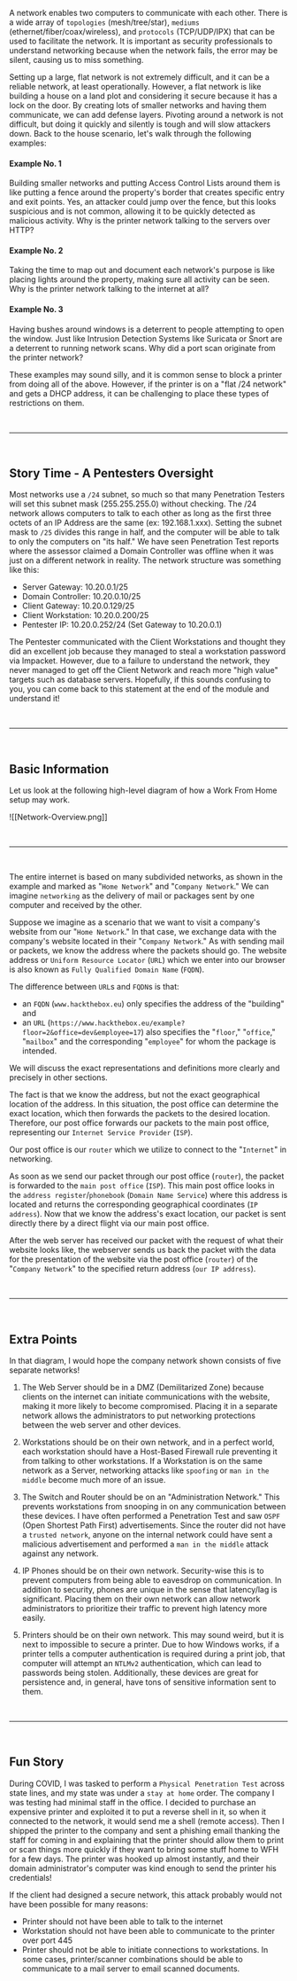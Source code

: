 A network enables two computers to communicate with each other. There is a wide array of `topologies` (mesh/tree/star), `mediums` (ethernet/fiber/coax/wireless), and `protocols` (TCP/UDP/IPX) that can be used to facilitate the network. It is important as security professionals to understand networking because when the network fails, the error may be silent, causing us to miss something.

Setting up a large, flat network is not extremely difficult, and it can be a reliable network, at least operationally. However, a flat network is like building a house on a land plot and considering it secure because it has a lock on the door. By creating lots of smaller networks and having them communicate, we can add defense layers. Pivoting around a network is not difficult, but doing it quickly and silently is tough and will slow attackers down. Back to the house scenario, let's walk through the following examples:

#### Example No. 1

Building smaller networks and putting Access Control Lists around them is like putting a fence around the property's border that creates specific entry and exit points. Yes, an attacker could jump over the fence, but this looks suspicious and is not common, allowing it to be quickly detected as malicious activity. Why is the printer network talking to the servers over HTTP?

#### Example No. 2

Taking the time to map out and document each network's purpose is like placing lights around the property, making sure all activity can be seen. Why is the printer network talking to the internet at all?

#### Example No. 3

Having bushes around windows is a deterrent to people attempting to open the window. Just like Intrusion Detection Systems like Suricata or Snort are a deterrent to running network scans. Why did a port scan originate from the printer network?

These examples may sound silly, and it is common sense to block a printer from doing all of the above. However, if the printer is on a "flat /24 network" and gets a DHCP address, it can be challenging to place these types of restrictions on them.

<br>

---

<br>

## Story Time - A Pentesters Oversight

Most networks use a `/24` subnet, so much so that many Penetration Testers will set this subnet mask (255.255.255.0) without checking. The /24 network allows computers to talk to each other as long as the first three octets of an IP Address are the same (ex: 192.168.1.xxx). Setting the subnet mask to `/25` divides this range in half, and the computer will be able to talk to only the computers on "its half." We have seen Penetration Test reports where the assessor claimed a Domain Controller was offline when it was just on a different network in reality. The network structure was something like this:

- Server Gateway: 10.20.0.1/25
- Domain Controller: 10.20.0.10/25
- Client Gateway: 10.20.0.129/25
- Client Workstation: 10.20.0.200/25
- Pentester IP: 10.20.0.252/24 (Set Gateway to 10.20.0.1)

The Pentester communicated with the Client Workstations and thought they did an excellent job because they managed to steal a workstation password via Impacket. However, due to a failure to understand the network, they never managed to get off the Client Network and reach more "high value" targets such as database servers. Hopefully, if this sounds confusing to you, you can come back to this statement at the end of the module and understand it!

<br>

---

<br>

## Basic Information

Let us look at the following high-level diagram of how a Work From Home setup may work.

![[Network-Overview.png]]

<br>

---

<br>

The entire internet is based on many subdivided networks, as shown in the example and marked as "`Home Network`" and "`Company Network`." We can imagine `networking` as the delivery of mail or packages sent by one computer and received by the other.

Suppose we imagine as a scenario that we want to visit a company's website from our "`Home Network`." In that case, we exchange data with the company's website located in their "`Company Network`." As with sending mail or packets, we know the address where the packets should go. The website address or `Uniform Resource Locator` (`URL`) which we enter into our browser is also known as `Fully Qualified Domain Name` (`FQDN`).

The difference between `URL`s and `FQDN`s is that:

- an `FQDN` (`www.hackthebox.eu`) only specifies the address of the "building" and
- an `URL` (`https://www.hackthebox.eu/example?floor=2&office=dev&employee=17`) also specifies the "`floor`," "`office`," "`mailbox`" and the corresponding "`employee`" for whom the package is intended.

We will discuss the exact representations and definitions more clearly and precisely in other sections.

The fact is that we know the address, but not the exact geographical location of the address. In this situation, the post office can determine the exact location, which then forwards the packets to the desired location. Therefore, our post office forwards our packets to the main post office, representing our `Internet Service Provider` (`ISP`).

Our post office is our `router` which we utilize to connect to the "`Internet`" in networking.

As soon as we send our packet through our post office (`router`), the packet is forwarded to the `main post office` (`ISP`). This main post office looks in the `address register`/`phonebook` (`Domain Name Service`) where this address is located and returns the corresponding geographical coordinates (`IP address`). Now that we know the address's exact location, our packet is sent directly there by a direct flight via our main post office.

After the web server has received our packet with the request of what their website looks like, the webserver sends us back the packet with the data for the presentation of the website via the post office (`router`) of the "`Company Network`" to the specified return address (`our IP address`).

<br>

---

<br>

## Extra Points

In that diagram, I would hope the company network shown consists of five separate networks!

1. The Web Server should be in a DMZ (Demilitarized Zone) because clients on the internet can initiate communications with the website, making it more likely to become compromised. Placing it in a separate network allows the administrators to put networking protections between the web server and other devices.
    
2. Workstations should be on their own network, and in a perfect world, each workstation should have a Host-Based Firewall rule preventing it from talking to other workstations. If a Workstation is on the same network as a Server, networking attacks like `spoofing` or `man in the middle` become much more of an issue.
    
3. The Switch and Router should be on an "Administration Network." This prevents workstations from snooping in on any communication between these devices. I have often performed a Penetration Test and saw `OSPF` (Open Shortest Path First) advertisements. Since the router did not have a `trusted network`, anyone on the internal network could have sent a malicious advertisement and performed a `man in the middle` attack against any network.
    
4. IP Phones should be on their own network. Security-wise this is to prevent computers from being able to eavesdrop on communication. In addition to security, phones are unique in the sense that latency/lag is significant. Placing them on their own network can allow network administrators to prioritize their traffic to prevent high latency more easily.
    
5. Printers should be on their own network. This may sound weird, but it is next to impossible to secure a printer. Due to how Windows works, if a printer tells a computer authentication is required during a print job, that computer will attempt an `NTLMv2` authentication, which can lead to passwords being stolen. Additionally, these devices are great for persistence and, in general, have tons of sensitive information sent to them.
    

<br>

---

<br>

## Fun Story

During COVID, I was tasked to perform a `Physical Penetration Test` across state lines, and my state was under a `stay at home` order. The company I was testing had minimal staff in the office. I decided to purchase an expensive printer and exploited it to put a reverse shell in it, so when it connected to the network, it would send me a shell (remote access). Then I shipped the printer to the company and sent a phishing email thanking the staff for coming in and explaining that the printer should allow them to print or scan things more quickly if they want to bring some stuff home to WFH for a few days. The printer was hooked up almost instantly, and their domain administrator's computer was kind enough to send the printer his credentials!

If the client had designed a secure network, this attack probably would not have been possible for many reasons:

- Printer should not have been able to talk to the internet
- Workstation should not have been able to communicate to the printer over port 445
- Printer should not be able to initiate connections to workstations. In some cases, printer/scanner combinations should be able to communicate to a mail server to email scanned documents.